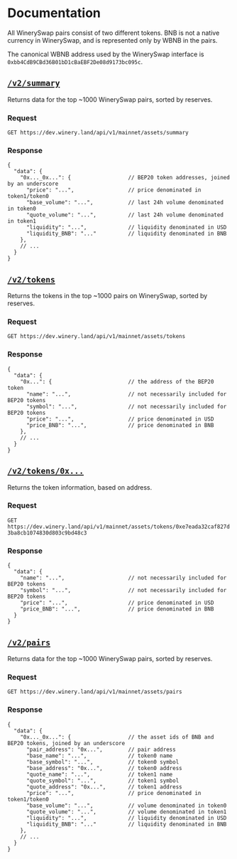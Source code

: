 # Documentation

All WinerySwap pairs consist of two different tokens. BNB is not a native currency in WinerySwap, and is represented only by WBNB in the pairs.

The canonical WBNB address used by the WinerySwap interface is `0xbb4CdB9CBd36B01bD1cBaEBF2De08d9173bc095c`.

## [`/v2/summary`](https://dev.winery.land/api/v1/mainnet/assets/summary)

Returns data for the top ~1000 WinerySwap pairs, sorted by reserves. 

### Request

`GET https://dev.winery.land/api/v1/mainnet/assets/summary`

### Response

```json5
{
  "data": {
    "0x..._0x...": {                  // BEP20 token addresses, joined by an underscore
      "price": "...",                 // price denominated in token1/token0
      "base_volume": "...",           // last 24h volume denominated in token0
      "quote_volume": "...",          // last 24h volume denominated in token1
      "liquidity": "...",             // liquidity denominated in USD
      "liquidity_BNB": "..."          // liquidity denominated in BNB
    },
    // ...
  }
}
```

## [`/v2/tokens`](https://dev.winery.land/api/v1/mainnet/assets/tokens)

Returns the tokens in the top ~1000 pairs on WinerySwap, sorted by reserves.

### Request

`GET https://dev.winery.land/api/v1/mainnet/assets/tokens`

### Response

```json5
{
  "data": {
    "0x...": {                        // the address of the BEP20 token
      "name": "...",                  // not necessarily included for BEP20 tokens
      "symbol": "...",                // not necessarily included for BEP20 tokens
      "price": "...",                 // price denominated in USD
      "price_BNB": "...",             // price denominated in BNB
    },
    // ...
  }
}
```

## [`/v2/tokens/0x...`](https://dev.winery.land/api/v1/mainnet/assets/tokens/0xe7eada32caf827d3ba8cb1074830d803c9bd48c3)

Returns the token information, based on address.

### Request

`GET https://dev.winery.land/api/v1/mainnet/assets/tokens/0xe7eada32caf827d3ba8cb1074830d803c9bd48c3`

### Response

```json5
{
  "data": {
    "name": "...",                    // not necessarily included for BEP20 tokens
    "symbol": "...",                  // not necessarily included for BEP20 tokens
    "price": "...",                   // price denominated in USD
    "price_BNB": "...",               // price denominated in BNB
  }
}
```

## [`/v2/pairs`](https://dev.winery.land/api/v1/mainnet/assets/pairs)

Returns data for the top ~1000 WinerySwap pairs, sorted by reserves.

### Request

`GET https://dev.winery.land/api/v1/mainnet/assets/pairs`

### Response

```json5
{
  "data": {
    "0x..._0x...": {                  // the asset ids of BNB and BEP20 tokens, joined by an underscore
      "pair_address": "0x...",        // pair address
      "base_name": "...",             // token0 name
      "base_symbol": "...",           // token0 symbol
      "base_address": "0x...",        // token0 address
      "quote_name": "...",            // token1 name
      "quote_symbol": "...",          // token1 symbol
      "quote_address": "0x...",       // token1 address
      "price": "...",                 // price denominated in token1/token0
      "base_volume": "...",           // volume denominated in token0
      "quote_volume": "...",          // volume denominated in token1
      "liquidity": "...",             // liquidity denominated in USD
      "liquidity_BNB": "..."          // liquidity denominated in BNB
    },
    // ...
  }
}
```